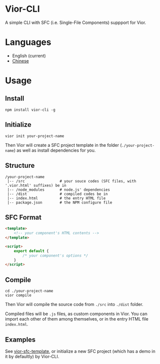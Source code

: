 # Vior-CLI
A simple CLI with SFC (i.e. Single-File Components) suppport for Vior.

# Languages
- English (current)
- [Chinese](https://github.com/jwhgzs/vior-cli/blob/main/README.chinese.md)

# Usage
## Install
```
npm install vior-cli -g
```
## Initialize
```
vior init your-project-name
```
Then Vior will create a SFC project template in the folder (`./your-project-name`) as well as install dependencies for you.
## Structure
```
/your-project-name
 |-- /src                # your souce codes (SFC files, with '.vior.html' suffixes) be in
 |-- /node_modules       # node.js' dependencies
 |-- /dist               # compiled codes be in
 |-- index.html          # the entry HTML file
 |-- package.json        # the NPM configure file
```
## SFC Format
```html
<template>
    <!-- your component's HTML contents -->
</template>

<script>
    export default {
        /* your component's options */
    }
</script>
```
## Compile
```
cd ./your-project-name
vior compile
```
Then Vior will compile the source code from `./src` into `./dist` folder.

Compiled files will be `.js` files, as custom components in Vior. You can import each other of them among themselves, or in the entry HTML file `index.html`.
## Examples
See [vior-sfc-template](https://github.com/jwhgzs/vior-sfc-template), or initialize a new SFC project (which has a demo in it by defaultly) by Vior-CLI.